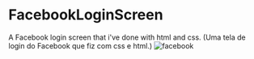 # FacebookLoginScreen
A Facebook login screen that i've done with html and css. (Uma tela de login do Facebook que fiz com css e html.)
![facebook](https://user-images.githubusercontent.com/113365850/225364110-4844c07d-a6bf-4132-8ed3-9c2bdd4c8439.PNG)
